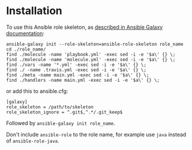 Installation
=========

To use this Ansible role skeleton, as [described in Ansible Galaxy documentation](https://docs.ansible.com/ansible/latest/reference_appendices/galaxy.html#using-a-custom-role-skeleton):

```
ansible-galaxy init --role-skeleton=ansible-role-skeleton role_name
cd ./role_name/
find ./molecule -name 'playbook.yml' -exec sed -i -e '$a\' {} \;
find ./molecule -name 'molecule.yml' -exec sed -i -e '$a\' {} \;
find ./vars -name '*.yml' -exec sed -i -e '$a\' {} \;
find ./ -name .travis.yml -exec sed -i -e '$a\' {} \;
find ./meta -name main.yml -exec sed -i -e '$a\' {} \;
find ./handlers -name main.yml -exec sed -i -e '$a\' {} \;

```

or add this to ansible.cfg:

```
[galaxy]
role_skeleton = /path/to/skeleton
role_skeleton_ignore = ^.git$,^.*/.git_keep$
```

Followed by `ansible-galaxy init role_name`.

Don't include `ansible-role` to the role name, for example use `java` instead of `ansible-role-java`.
